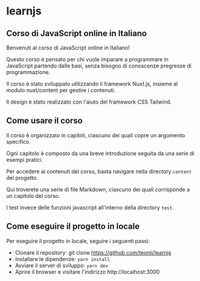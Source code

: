 # learnjs

## Corso di JavaScript online in Italiano

Benvenuti al corso di JavaScript online in Italiano! 

Questo corso è pensato per chi vuole imparare a programmare in JavaScript partendo dalle basi, senza bisogno di conoscenze pregresse di programmazione.

Il corso è stato sviluppato utilizzando il framework Nuxt.js, insieme al modulo nuxt/content per gestire i contenuti.

Il design è stato realizzato con l'aiuto del framework CSS Tailwind.

## Come usare il corso

Il corso è organizzato in capitoli, ciascuno dei quali copre un argomento specifico.

Ogni capitolo è composto da una breve introduzione seguita da una serie di esempi pratici.

Per accedere ai contenuti del corso, basta navigare nella directory `content` del progetto.

Qui troverete una serie di file Markdown, ciascuno dei quali corrisponde a un capitolo del corso.

I test invece delle funzioni javascript all'interno della directory `test`.

## Come eseguire il progetto in locale
Per eseguire il progetto in locale, seguire i seguenti passi:

- Clonare il repository: git clone https://github.com/teonji/learnjs
- Installare le dipendenze: `yarn install`
- Avviare il server di sviluppo: `yarn dev`
- Aprire il browser e visitare l'indirizzo http://localhost:3000
